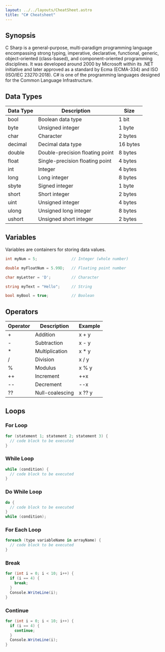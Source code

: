 ```yaml
---
layout: ../../layouts/CheatSheet.astro
title: "C# Cheatsheet"
---
```


## Synopsis

C Sharp is a general-purpose, multi-paradigm programming language encompassing strong typing, imperative, declarative, functional, generic, object-oriented (class-based), and component-oriented programming disciplines. It was developed around 2000 by Microsoft within its .NET initiative and later approved as a standard by Ecma (ECMA-334) and ISO (ISO/IEC 23270:2018). C# is one of the programming languages designed for the Common Language Infrastructure.

## Data Types

| Data Type | Description                     | Size     |
| --------- | ------------------------------- | -------- |
| bool      | Boolean data type               | 1 bit    |
| byte      | Unsigned integer                | 1 byte   |
| char      | Character                       | 2 bytes  |
| decimal   | Decimal data type               | 16 bytes |
| double    | Double-precision floating point | 8 bytes  |
| float     | Single-precision floating point | 4 bytes  |
| int       | Integer                         | 4 bytes  |
| long      | Long integer                    | 8 bytes  |
| sbyte     | Signed integer                  | 1 byte   |
| short     | Short integer                   | 2 bytes  |
| uint      | Unsigned integer                | 4 bytes  |
| ulong     | Unsigned long integer           | 8 bytes  |
| ushort    | Unsigned short integer          | 2 bytes  |

## Variables

Variables are containers for storing data values.

```csharp
int myNum = 5;               // Integer (whole number)

double myFloatNum = 5.99D;   // Floating point number

char myLetter = 'D';         // Character

string myText = "Hello";     // String

bool myBool = true;          // Boolean
```

## Operators

| Operator | Description     | Example |
| -------- | --------------- | ------- |
| +        | Addition        | x + y   |
| -        | Subtraction     | x - y   |
| \*       | Multiplication  | x \* y  |
| /        | Division        | x / y   |
| %        | Modulus         | x % y   |
| ++       | Increment       | ++x     |
| --       | Decrement       | --x     |
| ??       | Null-coalescing | x ?? y  |


## Loops

### For Loop

```csharp
for (statement 1; statement 2; statement 3) {
  // code block to be executed
}
```

### While Loop

```csharp
while (condition) {
  // code block to be executed
}
```

### Do While Loop

```csharp
do {
  // code block to be executed
}
while (condition);
```

### For Each Loop

```csharp
foreach (type variableName in arrayName) {
  // code block to be executed
}
```

### Break

```csharp
for (int i = 0; i < 10; i++) {
  if (i == 4) {
    break;
  }
  Console.WriteLine(i);
}
```

### Continue

```csharp
for (int i = 0; i < 10; i++) {
  if (i == 4) {
    continue;
  }
  Console.WriteLine(i);
}
```
